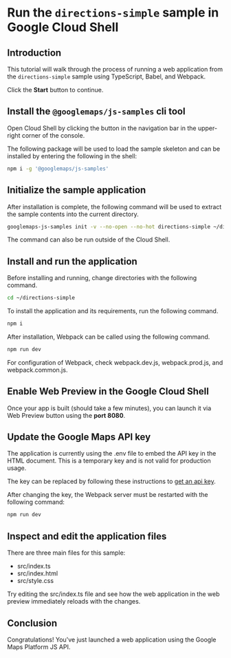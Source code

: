 # Run the `directions-simple` sample in Google Cloud Shell

<walkthrough-tutorial-duration duration="10"/>

## Introduction

This tutorial will walk through the process of running a web application from
the `directions-simple` sample using TypeScript, Babel, and Webpack.

Click the **Start** button to continue.

## Install the `@googlemaps/js-samples` cli tool

Open Cloud Shell by clicking the
<walkthrough-cloud-shell-icon></walkthrough-cloud-shell-icon> button in the
navigation bar in the upper-right corner of the console.

The following package will be used to load the sample skeleton and can be
installed by entering the following in the shell:

```bash
npm i -g '@googlemaps/js-samples'
```

## Initialize the sample application

After installation is complete, the following command will be used to extract
the sample contents into the current directory.

```bash
googlemaps-js-samples init -v --no-open --no-hot directions-simple ~/directions-simple
```

The command can also be run outside of the Cloud Shell.

## Install and run the application

Before installing and running, change directories with the following command.

```bash
cd ~/directions-simple
```

To install the application and its requirements, run the following command.

```bash
npm i
```

After installation, Webpack can be called using the following command.

```bash
npm run dev
```

For configuration of Webpack, check
<walkthrough-editor-open-file filePath="directions-simple/webpack.dev.js">webpack.dev.js</walkthrough-editor-open-file>,
<walkthrough-editor-open-file filePath="directions-simple/webpack.prod.js">webpack.prod.js</walkthrough-editor-open-file>,
and
<walkthrough-editor-open-file filePath="directions-simple/webpack.common.js">webpack.common.js</walkthrough-editor-open-file>.

## Enable Web Preview in the Google Cloud Shell

Once your app is built (should take a few minutes), you can launch it via
<walkthrough-spotlight-pointer target="cloudshell" spotlightId="devshell-web-preview-button">Web
Preview button</walkthrough-spotlight-pointer> using the **port 8080**.

## Update the Google Maps API key

The application is currently using the
<walkthrough-editor-open-file filePath="directions-simple/.env">.env</walkthrough-editor-open-file>
file to embed the API key in the HTML document. This is a temporary key and is
not valid for production usage.

The key can be replaced by following these instructions to
[get an api key](https://developers.google.com/maps/documentation/javascript/get-api-key).

After changing the key, the Webpack server must be restarted with the following
command:

```bash
npm run dev
```

## Inspect and edit the application files

There are three main files for this sample:

*   <walkthrough-editor-open-file filePath="directions-simple/src/index.ts">src/index.ts</walkthrough-editor-open-file>
*   <walkthrough-editor-open-file filePath="directions-simple/src/index.html">src/index.html</walkthrough-editor-open-file>
*   <walkthrough-editor-open-file filePath="directions-simple/src/style.css">src/style.css</walkthrough-editor-open-file>

Try editing the <walkthrough-editor-open-file filePath="directions-simple/src/index.ts">src/index.ts</walkthrough-editor-open-file> file and see how the web application in the web preview immediately reloads with the changes.

## Conclusion

<walkthrough-conclusion-trophy></walkthrough-conclusion-trophy>

Congratulations! You've just launched a web application using the Google Maps
Platform JS API.
